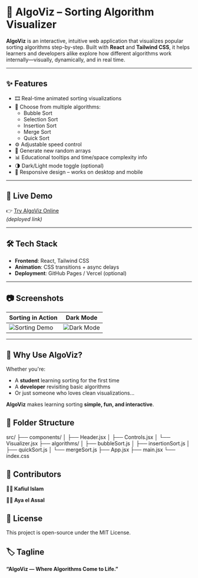 # 🔢 AlgoViz – Sorting Algorithm Visualizer

**AlgoViz** is an interactive, intuitive web application that visualizes popular sorting algorithms step-by-step. Built with **React** and **Tailwind CSS**, it helps learners and developers alike explore how different algorithms work internally—visually, dynamically, and in real time.

---

## ✨ Features

- 🎞️ Real-time animated sorting visualizations
- 🔘 Choose from multiple algorithms:
  - Bubble Sort
  - Selection Sort
  - Insertion Sort
  - Merge Sort
  - Quick Sort
- ⚙️ Adjustable speed control
- 🎲 Generate new random arrays
- 📊 Educational tooltips and time/space complexity info
- 🌗 Dark/Light mode toggle (optional)
- 📱 Responsive design – works on desktop and mobile

---

## 🚀 Live Demo

👉 [Try AlgoViz Online](https://KAFIUL-ISLAM.github.io/algoviz)  
*(deployed link)*

---

## 🛠️ Tech Stack

- **Frontend**: React, Tailwind CSS
- **Animation**: CSS transitions + async delays
- **Deployment**: GitHub Pages / Vercel (optional)

---

## 📷 Screenshots

| Sorting in Action | Dark Mode |
|-------------------|-----------|
| ![Sorting Demo](./screenshots/sorting.gif) | ![Dark Mode](./screenshots/darkmode.png) |

---

## 🧠 Why Use AlgoViz?

Whether you're:
- A **student** learning sorting for the first time
- A **developer** revisiting basic algorithms
- Or just someone who loves clean visualizations...

**AlgoViz** makes learning sorting **simple, fun, and interactive**.


## 📂 Folder Structure
src/
├── components/
│   ├── Header.jsx
│   ├── Controls.jsx
│   └── Visualizer.jsx
├── algorithms/
│   ├── bubbleSort.js
│   ├── insertionSort.js
│   ├── quickSort.js
│   └── mergeSort.js
├── App.jsx
├── main.jsx
└── index.css

## 🤝 Contributors
**👨‍💻 Kafiul Islam**

**👩‍💻 Aya el Assal**

## 📄 License
This project is open-source under the MIT License.

## 🏷️ Tagline
**“AlgoViz — Where Algorithms Come to Life.”**